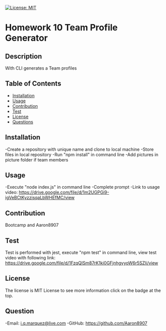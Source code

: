 [![License: MIT](https://img.shields.io/badge/License-MIT-blue.svg)](https://choosealicense.com/licenses/mit/)
# Homework 10 Team Profile Generator
## Description
With CLI generates a Team profiles
## Table of Contents
- [Installation](#installation)
- [Usage](#usage)
- [Contribution](#contribution)
- [Test](#test)
- [License](#license)
- [Questions](#questions)
## Installation
-Create a repository with unique name and clone to local machine
-Store files in local repository
-Run "npm install" in command line
-Add pictures in picture folder if team members

## Usage
-Execute "node index.js" in command line
-Complete prompt
-Link to usage video: https://drive.google.com/file/d/1m2UGPGi9-igVeBCtKyzzisqaLbWHEfMC/view
## Contribution
Bootcamp and Aaron8907
## Test
Test is performed with jest, execute "npm test" in command line, view test video with following link: https://drive.google.com/file/d/1FzqQISm87rK1ki0GFjnhgyyoW6r5SZli/view
## License
The license is MIT License to see more information click on the badge at the top.
## Question
-Email: i.q.marquez@live.com
-GitHub: https://github.com/Aaron8907